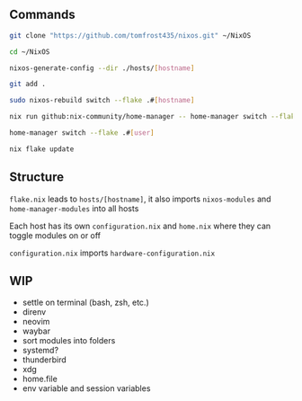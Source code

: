 ## Commands

```bash
git clone "https://github.com/tomfrost435/nixos.git" ~/NixOS
```

```bash
cd ~/NixOS
```

```bash
nixos-generate-config --dir ./hosts/[hostname]
```

```bash
git add .
```

```bash
sudo nixos-rebuild switch --flake .#[hostname]
```

```bash
nix run github:nix-community/home-manager -- home-manager switch --flake .#[user]
```

```bash
home-manager switch --flake .#[user]
```

```bash
nix flake update
```

## Structure

`flake.nix` leads to `hosts/[hostname]`, it also imports `nixos-modules` and `home-manager-modules` into all hosts

Each host has its own `configuration.nix` and `home.nix` where they can toggle modules on or off

`configuration.nix` imports `hardware-configuration.nix`

## WIP

- settle on terminal (bash, zsh, etc.)
- direnv
- neovim
- waybar
- sort modules into folders
- systemd?
- thunderbird
- xdg
- home.file
- env variable and session variables
